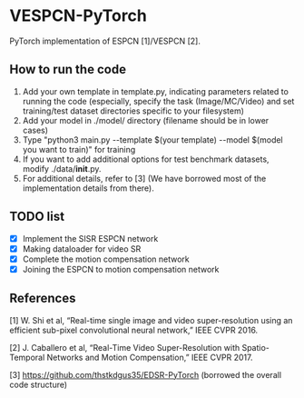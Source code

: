 # VESPCN-PyTorch
PyTorch implementation of ESPCN [1]/VESPCN [2].

## **How to run the code**
1. Add your own template in template.py, indicating parameters related to running the code 
     (especially, specify the task (Image/MC/Video) and set training/test dataset directories specific to your filesystem)
2. Add your model in ./model/ directory (filename should be in lower cases)
3. Type "python3 main.py --template $(your template) --model $(model you want to train)" for training
4. If you want to add additional options for test benchmark datasets, modify ./data/__init__.py.
5. For additional details, refer to [3] (We have borrowed most of the implementation details from there).

## **TODO list**
- [x] Implement the SISR ESPCN network
- [x] Making dataloader for video SR
- [x] Complete the motion compensation network
- [x] Joining the ESPCN to motion compensation network

## **References**
[1] W. Shi et al, “Real-time single image and video super-resolution using an efficient sub-pixel convolutional neural network,” IEEE CVPR 2016.

[2] J. Caballero et al, “Real-Time Video Super-Resolution with Spatio-Temporal Networks and Motion Compensation,” IEEE CVPR 2017.

[3] https://github.com/thstkdgus35/EDSR-PyTorch (borrowed the overall code structure)
